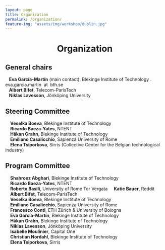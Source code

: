 ```yaml
---
layout: page
title: Organization
permalink: /organization/
feature-img: "assets/img/workshop/dublin.jpg"
---
```


<h1 style="text-align: center">Organization</h1>

## General chairs

&nbsp;&nbsp;&nbsp;**Eva García-Martín** (main contact), Blekinge Institute of Technology . eva.garcia.martin  at  bth.se  
&nbsp;&nbsp;&nbsp;**Albert Bifet**, Telecom-ParisTech  
&nbsp;&nbsp;&nbsp;**Niklas Lavesson**, Jönköping University  

## Steering Committee

&nbsp;&nbsp;&nbsp; **Veselka Boeva**,
Blekinge Institute of Technology  
&nbsp;&nbsp;&nbsp; **Ricardo Baeza-Yates**,
NTENT  
&nbsp;&nbsp;&nbsp; **Håkan Grahn**,
Blekinge Institute of Technology  
&nbsp;&nbsp;&nbsp; **Emiliano Casalicchio**,
Sapienza University of Rome  
&nbsp;&nbsp;&nbsp; **Elena Tsiporkova**,
Sirris (Collective Center for the Belgian technological industry)  

## Program Committee

&nbsp;&nbsp;&nbsp; **Shahrooz Abghari**, Blekinge Institute of Technology  
&nbsp;&nbsp;&nbsp; **Ricardo Baeza-Yates**, NTENT  
&nbsp;&nbsp;&nbsp; **Roberto Basili**, University of Rome Tor Vergata
&nbsp;&nbsp;&nbsp; **Katie Bauer**, Reddit  
&nbsp;&nbsp;&nbsp; **Albert Bifet**, Telecom-ParisTech  
&nbsp;&nbsp;&nbsp; **Veselka Boeva**, Blekinge Institute of Technology  
&nbsp;&nbsp;&nbsp; **Emiliano Casalicchio**, Sapienza University of Rome  
&nbsp;&nbsp;&nbsp; **Francesco Conti**, ETH Zürich &amp; University of Bologna  
&nbsp;&nbsp;&nbsp; **Eva García-Martín**, Blekinge Institute of Technology  
&nbsp;&nbsp;&nbsp; **Håkan Grahn**, Blekinge Institute of Technology  
&nbsp;&nbsp;&nbsp; **Niklas Lavesson**, Jönköping University  
&nbsp;&nbsp;&nbsp; **Isabelle Moulinier**, Capital One  
&nbsp;&nbsp;&nbsp; **Christian Nordahl**, Blekinge Institute of Technology  
&nbsp;&nbsp;&nbsp; **Elena Tsiporkova**, Sirris  
